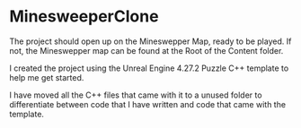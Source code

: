 # MinesweeperClone

The project should open up on the Mineswepper Map, ready to be played. If not, the Mineswepper map can be found at the Root of the Content folder. 

I created the project using the Unreal Engine 4.27.2 Puzzle C++ template to help me get started. 

I have moved all the C++ files that came with it to a unused folder to differentiate between code that I have written and code that came with the template. 
